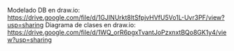 Modelado DB en draw.io:
https://drive.google.com/file/d/1GJINUrkt8ltSfpjvHVfU5Vo1L-Uvr3PF/view?usp=sharing
Diagrama de clases en draw.io: 
https://drive.google.com/file/d/1WQ_orR6pgxTvantJoPzxnxtBQo8GK1y4/view?usp=sharing
